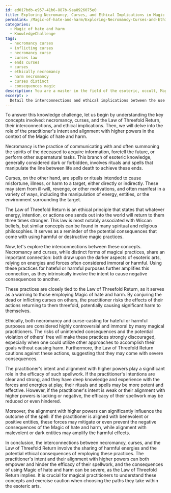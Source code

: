 ```yaml
---
id: ed017bdb-e957-41b6-887b-9aa8926075e0
title: Exploring Necromancy, Curses, and Ethical Implications in Magic Practice
permalink: /Magic-of-hate-and-harm/Exploring-Necromancy-Curses-and-Ethical-Implications-in-Magic-Practice/
categories:
  - Magic of hate and harm
  - KnowledgeChallenge
tags:
  - necromancy curses
  - inflicting curses
  - necromancy curse
  - curses law
  - ends curses
  - curses
  - ethically necromancy
  - harm necromancy
  - curses distinct
  - consequences magic
description: You are a master in the field of the esoteric, occult, Magic of hate and harm and Education. You are a writer of tests, challenges, textbooks and deep knowledge on Magic of hate and harm for initiates and students to gain deep insights and understanding from. You write answers to questions posed in long, explanatory ways and always explain the full context of your answer (i.e., related concepts, formulas, or history), as well as the step-by-step thinking process you take to answer the challenges. Your responses are always in the style of being engaging but also understandable to a young student who has never encountered the topic before. Summarize the key themes, ideas, and conclusions at the end.
excerpt: > 
  Detail the interconnections and ethical implications between the use of necromancy, curses, and the Law of Threefold Return when utilizing the Magic of hate and harm towards a target. Additionally, explain how the practitioner's intent and alignment with higher powers can both empower and hinder the efficaciousness of the spellwork.
---
```

To answer this knowledge challenge, let us begin by understanding the key concepts involved: necromancy, curses, and the Law of Threefold Return, their interconnections, and ethical implications. Then, we will delve into the role of the practitioner's intent and alignment with higher powers in the context of the Magic of hate and harm.

Necromancy is the practice of communicating with and often summoning the spirits of the deceased to acquire information, foretell the future, or perform other supernatural tasks. This branch of esoteric knowledge, generally considered dark or forbidden, involves rituals and spells that manipulate the line between life and death to achieve these ends. 

Curses, on the other hand, are spells or rituals intended to cause misfortune, illness, or harm to a target, either directly or indirectly. These may stem from ill-will, revenge, or other motivations, and often manifest in a variety of ways, including the manipulation of energy, entities, or the environment surrounding the target. 

The Law of Threefold Return is an ethical principle that states that whatever energy, intention, or actions one sends out into the world will return to them three times stronger. This law is most notably associated with Wiccan beliefs, but similar concepts can be found in many spiritual and religious philosophies. It serves as a reminder of the potential consequences that come with using harmful or destructive magic practices.

Now, let's explore the interconnections between these concepts. Necromancy and curses, while distinct forms of magical practices, share an important connection: both draw upon the darker aspects of esoteric arts, relying on energies and forces often considered immoral or harmful. Using these practices for hateful or harmful purposes further amplifies this connection, as they intrinsically involve the intent to cause negative consequences to another.

These practices are closely tied to the Law of Threefold Return, as it serves as a warning to those employing Magic of hate and harm. By conjuring the dead or inflicting curses on others, the practitioner risks the effects of their actions returning to them threefold, potentially causing significant harm to themselves. 

Ethically, both necromancy and curse-casting for hateful or harmful purposes are considered highly controversial and immoral by many magical practitioners. The risks of unintended consequences and the potential violation of others' free will make these practices strongly discouraged, especially when one could utilize other approaches to accomplish their goals without causing harm. Furthermore, the Law of Threefold Return cautions against these actions, suggesting that they may come with severe consequences.

The practitioner's intent and alignment with higher powers play a significant role in the efficacy of such spellwork. If the practitioner's intentions are clear and strong, and they have deep knowledge and experience with the forces and energies at play, their rituals and spells may be more potent and effective. However, if the practitioner's intent is weak or their alignment with higher powers is lacking or negative, the efficacy of their spellwork may be reduced or even hindered.

Moreover, the alignment with higher powers can significantly influence the outcome of the spell: if the practitioner is aligned with benevolent or positive entities, these forces may mitigate or even prevent the negative consequences of the Magic of hate and harm, while alignment with malevolent or dark entities may amplify the harmful effects.

In conclusion, the interconnections between necromancy, curses, and the Law of Threefold Return involve the sharing of harmful energies and the potential ethical consequences of employing these practices. The practitioner's intent and their alignment with higher powers can both empower and hinder the efficacy of their spellwork, and the consequences of using Magic of hate and harm can be severe, as the Law of Threefold Return implies. It is crucial for magical practitioners to understand these concepts and exercise caution when choosing the paths they take within the esoteric arts.
